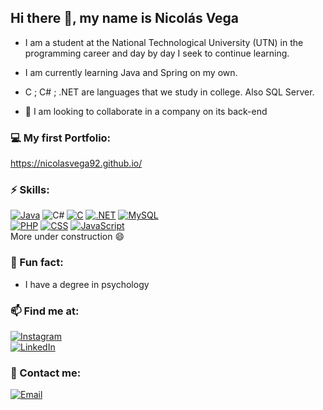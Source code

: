 <!--
**NicolasVega92/NicolasVega92** is a ✨ _special_ ✨ repository because its `README.md` (this file) appears on your GitHub profile.
-->
## Hi there 👋, my name is Nicolás Vega

- I am a student at the National Technological University (UTN) in the programming career and day by day I seek to continue learning.
- I am currently learning Java and Spring on my own.
- C ; C# ; .NET are languages that we study in college. Also SQL Server.

- 💬 I am looking to collaborate in a company on its back-end

### :computer: My first Portfolio:<br>
https://nicolasvega92.github.io/

### ⚡ Skills:<br>
[![Java](https://img.shields.io/badge/Java-007396?style=for-the-badge&logo=java&logoColor=white&labelColor=101010)]()
<img alt="C#" src="https://img.shields.io/badge/c%23%20-%23239120.svg?&style=for-the-badge&logo=c-sharp&logoColor=white"/>
[![C](https://img.shields.io/badge/C-FA7343?style=for-the-badge&logo=c&logoColor=white&labelColor=101010)]()
[![.NET](https://img.shields.io/badge/NET-AED6F1?style=for-the-badge&logo=.NET&logoColor=blue&labelColor=101010)]()
[![MySQL](https://img.shields.io/badge/MySQL-4479A1?style=for-the-badge&logo=mysql&logoColor=white&labelColor=101010)]()<br>
[![PHP](https://img.shields.io/badge/PHP-999999?style=for-the-badge&logo=php&logoColor=white&labelColor=101010)]()
[![CSS](https://img.shields.io/badge/CSS-1575F9?style=for-the-badge&logo=css&logoColor=white&labelColor=101010)]()
[![JavaScript](https://img.shields.io/badge/JavaScript-3DDC84?style=for-the-badge&logo=JavaScript&logoColor=white&labelColor=101010)]()<br>
More under construction 😄

###  :mag_right: Fun fact: <br>
- I have a degree in psychology

### 📫 Find me at: <br>
[![Instagram](https://img.shields.io/badge/Instagram-@nicovegag-E4405F?style=for-the-badge&logo=instagram&logoColor=white&labelColor=101010)](https://instagram.com/nicovegag)<br>
[![LinkedIn](https://img.shields.io/badge/LinkedIn-Nico_Vega-0077B5?style=for-the-badge&logo=linkedin&logoColor=white&labelColor=101010)](https://www.linkedin.com/in/nicolasvegag/)

###  :e-mail: Contact me:<br>
[![Email](https://img.shields.io/badge/nicovegag@gmail.com-my_personal_email_-D14836?style=for-the-badge&logo=gmail&logoColor=white&labelColor=101010)](mailto:nicovegag@gmail.com)
